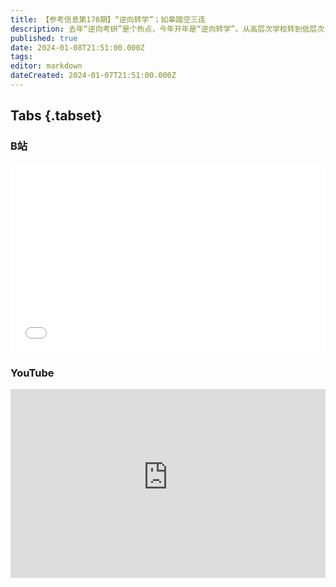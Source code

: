 ```yaml
---
title: 【参考信息第178期】“逆向转学”；如皋踏空三连
description: 去年“逆向考研”是个热点，今年开年是“逆向转学”。从高层次学校转到低层次，从公平的角度公众能接受，成为热点主要是他们放弃了最顶尖学府。本世纪初，就有过大学生回炉技校的争议，当前产业、人口形势和经济地理分化，学生在本科重新选择也在情理之中。南通原副市长陈晓东一审被判14年半，曾主政如皋6年。如皋在新能源汽车大潮中连续失算、踏空三次，是个值得观察的样本。超级选举年开锣，缅甸敏昂莱、白俄罗斯卢卡申科都在准备什么。
published: true
date: 2024-01-08T21:51:00.000Z
tags: 
editor: markdown
dateCreated: 2024-01-07T21:51:00.000Z
---
```


## Tabs {.tabset}
### B站
<div style="position: relative; padding: 30% 45%;">
<iframe style="position: absolute; width: 100%; height: 100%; left: 0; top: 0;" src="//player.bilibili.com/player.html?&bvid=BV1T94y1u7RE&page=1&as_wide=1&high_quality=1&danmaku=1&autoplay=0" scrolling="no" border="0" frameborder="no" framespacing="0" allowfullscreen="true"></iframe>
</div>

### YouTube
<div style="position: relative; padding: 30% 45%;">
<iframe style="position: absolute; top: 0; left: 0; width: 100%; height: 100%;" src="https://www.youtube-nocookie.com/embed/sbfHOQ-vDEQ" title="YouTube video player" frameborder="0" allow="accelerometer; autoplay; clipboard-write; encrypted-media; gyroscope; picture-in-picture" allowfullscreen></iframe>
</div>

## 
